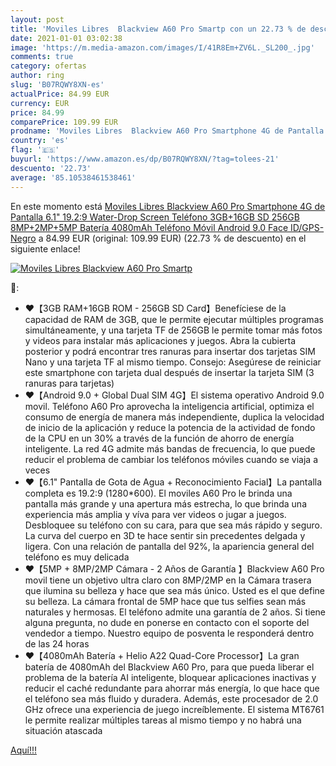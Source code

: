 ```yaml
---
layout: post
title: 'Moviles Libres  Blackview A60 Pro Smartp con un 22.73 % de descuento'
date: 2021-01-01 03:02:38
image: 'https://m.media-amazon.com/images/I/41R8Em+ZV6L._SL200_.jpg'
comments: true
category: ofertas
author: ring
slug: 'B07RQWY8XN-es'
actualPrice: 84.99 EUR
currency: EUR
price: 84.99
comparePrice: 109.99 EUR
prodname: 'Moviles Libres  Blackview A60 Pro Smartphone 4G de Pantalla 6.1"  19.2:9  Water-Drop Screen  Teléfono 3GB+16GB  SD 256GB   8MP+2MP+5MP  Batería 4080mAh Teléfono Móvil  Android 9.0  Face ID/GPS-Negro'
country: 'es'
flag: '🇪🇸'
buyurl: 'https://www.amazon.es/dp/B07RQWY8XN/?tag=tolees-21'
descuento: '22.73'
average: '85.10538461538461'
---
```


En este momento está [Moviles Libres  Blackview A60 Pro Smartphone 4G de Pantalla 6.1"  19.2:9  Water-Drop Screen  Teléfono 3GB+16GB  SD 256GB   8MP+2MP+5MP  Batería 4080mAh Teléfono Móvil  Android 9.0  Face ID/GPS-Negro](https://www.amazon.es/dp/B07RQWY8XN/?tag=tolees-21) a 84.99 EUR (original: 109.99 EUR) (22.73 %  de descuento) en el siguiente enlace!

[![Moviles Libres  Blackview A60 Pro Smartp](https://m.media-amazon.com/images/I/41R8Em+ZV6L._SL200_.jpg)](https://www.amazon.es/dp/B07RQWY8XN/?tag=tolees-21)

🔎:

- ❤️【3GB RAM+16GB ROM - 256GB SD Card】Benefíciese de la capacidad de RAM de 3GB, que le permite ejecutar múltiples programas simultáneamente, y una tarjeta TF de 256GB le permite tomar más fotos y videos para instalar más aplicaciones y juegos. Abra la cubierta posterior y podrá encontrar tres ranuras para insertar dos tarjetas SIM Nano y una tarjeta TF al mismo tiempo. Consejo: Asegúrese de reiniciar este smartphone con tarjeta dual después de insertar la tarjeta SIM (3 ranuras para tarjetas)
- ❤️【Android 9.0 + Global Dual SIM 4G】El sistema operativo Android 9.0 movil. Teléfono A60 Pro aprovecha la inteligencia artificial, optimiza el consumo de energía de manera más independiente, duplica la velocidad de inicio de la aplicación y reduce la potencia de la actividad de fondo de la CPU en un 30% a través de la función de ahorro de energía inteligente. La red 4G admite más bandas de frecuencia, lo que puede reducir el problema de cambiar los teléfonos móviles cuando se viaja a veces
- ❤️【6.1" Pantalla de Gota de Agua + Reconocimiento Facial】La pantalla completa es 19.2:9 (1280*600). El moviles A60 Pro le brinda una pantalla más grande y una apertura más estrecha, lo que brinda una experiencia más amplia y víva para ver videos o jugar a juegos. Desbloquee su teléfono con su cara, para que sea más rápido y seguro. La curva del cuerpo en 3D te hace sentir sin precedentes delgada y ligera. Con una relación de pantalla del 92%, la apariencia general del teléfono es muy delicada
- ❤️【5MP + 8MP/2MP Cámara - 2 Años de Garantía 】Blackview A60 Pro movil tiene un objetivo ultra claro con 8MP/2MP en la Cámara trasera que ilumina su belleza y hace que sea más único. Usted es el que define su belleza. La cámara frontal de 5MP hace que tus selfies sean más naturales y hermosas. El teléfono admite una garantía de 2 años. Si tiene alguna pregunta, no dude en ponerse en contacto con el soporte del vendedor a tiempo. Nuestro equipo de posventa le responderá dentro de las 24 horas
- ❤️【4080mAh Batería + Helio A22 Quad-Core Processor】La gran batería de 4080mAh del Blackview A60 Pro, para que pueda liberar el problema de la batería AI inteligente, bloquear aplicaciones inactivas y reducir el caché redundante para ahorrar más energía, lo que hace que el teléfono sea más fluido y duradera. Además, este procesador de 2.0 GHz ofrece una experiencia de juego increíblemente. El sistema MT6761 le permite realizar múltiples tareas al mismo tiempo y no habrá una situación atascada

[Aquí!!!](https://www.amazon.es/dp/B07RQWY8XN/?tag=tolees-21)
